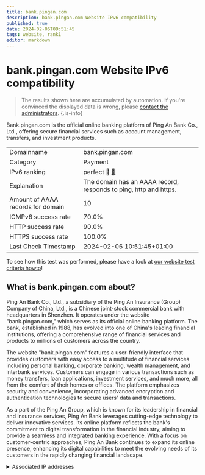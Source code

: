 ```yaml
---
title: bank.pingan.com
description: bank.pingan.com Website IPv6 compatibility
published: true
date: 2024-02-06T09:51:45
tags: website, rank1
editor: markdown
---
```


# bank.pingan.com Website IPv6 compatibility

> The results shown here are accumulated by automation. If you're convinced the displayed data is wrong, please [contact the administrators](/howto/chat). 
{.is-info}

Bank.pingan.com is the official online banking platform of Ping An Bank Co., Ltd., offering secure financial services such as account management, transfers, and investment products.


|   |   |
| - | - |
| Domainname | bank.pingan.com
| Category | Payment |
| IPv6 ranking | perfect :1st_place_medal: [🔗](/howto/ranking) |
| Explanation | The domain has an AAAA record, responds to ping, http and https. |
| Amount of AAAA records for domain | 10 |
| ICMPv6 success rate | 70.0%|
| HTTP success rate | 90.0% |
| HTTPS success rate | 100.0% |
| Last Check Timestamp | 2024-02-06 10:51:45+01:00 |

To see how this test was performed, please have a look at [our website test criteria howto](/howto/testcriteria/website)!


## What is bank.pingan.com about?
Ping An Bank Co., Ltd., a subsidiary of the Ping An Insurance (Group) Company of China, Ltd., is a Chinese joint-stock commercial bank with headquarters in Shenzhen. It operates under the website "bank.pingan.com," which serves as its official online banking platform. The bank, established in 1988, has evolved into one of China's leading financial institutions, offering a comprehensive range of financial services and products to millions of customers across the country.

The website "bank.pingan.com" features a user-friendly interface that provides customers with easy access to a multitude of financial services including personal banking, corporate banking, wealth management, and interbank services. Customers can engage in various transactions such as money transfers, loan applications, investment services, and much more, all from the comfort of their homes or offices. The platform emphasizes security and convenience, incorporating advanced encryption and authentication technologies to secure users' data and transactions.

As a part of the Ping An Group, which is known for its leadership in financial and insurance services, Ping An Bank leverages cutting-edge technology to deliver innovative services. Its online platform reflects the bank's commitment to digital transformation in the financial industry, aiming to provide a seamless and integrated banking experience. With a focus on customer-centric approaches, Ping An Bank continues to expand its online presence, enhancing its digital capabilities to meet the evolving needs of its customers in the rapidly changing financial landscape.



<details>
<summary>Associated IP addresses</summary>

240e:c3:2c00:301:8000:0:b00:86

2409:8c44:3d00:2:8000:0:b00:18

2409:8c4c:c00:339:8000:0:b00:53

2409:8c44:b00:ff07:8000:0:b00:86

240e:c3:2800:6:8000:0:b00:38

2409:8c4c:c00:337:8000:0:b00:86

2409:8c4c:e00:210:8000::100

2409:8c50:a00:2083:8000:0:b00:16

240e:c2:1800:103:8000:0:b00:100

2409:8c50:a00:2200:8000:0:b00:90

</details>
